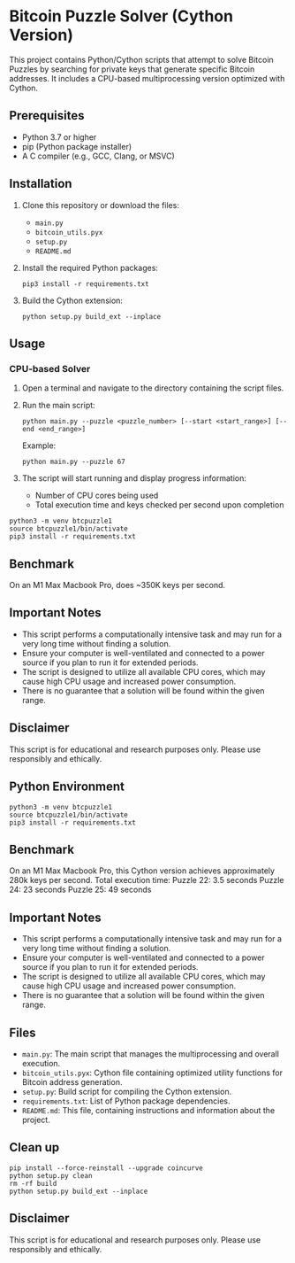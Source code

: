 # Bitcoin Puzzle Solver (Cython Version)

This project contains Python/Cython scripts that attempt to solve Bitcoin Puzzles by searching for private keys that generate specific Bitcoin addresses. It includes a CPU-based multiprocessing version optimized with Cython.

## Prerequisites

- Python 3.7 or higher
- pip (Python package installer)
- A C compiler (e.g., GCC, Clang, or MSVC)

## Installation

1. Clone this repository or download the files:
   - `main.py`
   - `bitcoin_utils.pyx`
   - `setup.py`
   - `README.md`

2. Install the required Python packages:

   ```
   pip3 install -r requirements.txt
   ```

3. Build the Cython extension:

   ```
   python setup.py build_ext --inplace
   ```

## Usage

### CPU-based Solver

1. Open a terminal and navigate to the directory containing the script files.

2. Run the main script:

   ```
   python main.py --puzzle <puzzle_number> [--start <start_range>] [--end <end_range>]
   ```

   Example:
   ```
   python main.py --puzzle 67
   ```

3. The script will start running and display progress information:
   - Number of CPU cores being used
   - Total execution time and keys checked per second upon completion



```
python3 -m venv btcpuzzle1
source btcpuzzle1/bin/activate
pip3 install -r requirements.txt
```

## Benchmark

On an M1 Max Macbook Pro, does ~350K keys per second.

## Important Notes

- This script performs a computationally intensive task and may run for a very long time without finding a solution.
- Ensure your computer is well-ventilated and connected to a power source if you plan to run it for extended periods.
- The script is designed to utilize all available CPU cores, which may cause high CPU usage and increased power consumption.
- There is no guarantee that a solution will be found within the given range.

## Disclaimer

This script is for educational and research purposes only. Please use responsibly and ethically.

## Python Environment
```
python3 -m venv btcpuzzle1
source btcpuzzle1/bin/activate
pip3 install -r requirements.txt
```

## Benchmark

On an M1 Max Macbook Pro, this Cython version achieves approximately 280k keys per second.
Total execution time:
Puzzle 22: 3.5 seconds
Puzzle 24: 23 seconds
Puzzle 25: 49 seconds

## Important Notes

- This script performs a computationally intensive task and may run for a very long time without finding a solution.
- Ensure your computer is well-ventilated and connected to a power source if you plan to run it for extended periods.
- The script is designed to utilize all available CPU cores, which may cause high CPU usage and increased power consumption.
- There is no guarantee that a solution will be found within the given range.

## Files

- `main.py`: The main script that manages the multiprocessing and overall execution.
- `bitcoin_utils.pyx`: Cython file containing optimized utility functions for Bitcoin address generation.
- `setup.py`: Build script for compiling the Cython extension.
- `requirements.txt`: List of Python package dependencies.
- `README.md`: This file, containing instructions and information about the project.

## Clean up

```
pip install --force-reinstall --upgrade coincurve
python setup.py clean
rm -rf build
python setup.py build_ext --inplace
```

## Disclaimer

This script is for educational and research purposes only. Please use responsibly and ethically.

